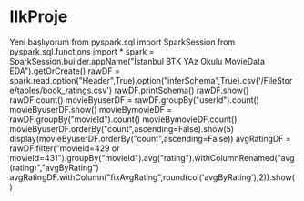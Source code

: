 # IlkProje
Yeni başlıyorum
from pyspark.sql import SparkSession
from pyspark.sql.functions import *
spark = SparkSession.builder.appName("İstanbul BTK YAz Okulu MovieData EDA").getOrCreate()
rawDF = spark.read.option("Header",True).option("inferSchema",True).csv('/FileStore/tables/book_ratings.csv')
rawDF.printSchema()
rawDF.show()
rawDF.count()
movieByuserDF = rawDF.groupBy("userId").count()
movieByuserDF.show()
movieBymovieDF = rawDF.groupBy("movieId").count()
movieBymovieDF.count()
movieByuserDF.orderBy("count",ascending=False).show(5)
display(movieByuserDF.orderBy("count",ascending=False))
avgRatingDF = rawDF.filter("movieId=429 or movieId=431").groupBy("movieId").avg("rating").withColumnRenamed("avg(rating)","avgByRating")
avgRatingDF.withColumn("fixAvgRating",round(col('avgByRating'),2)).show()
